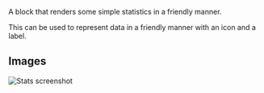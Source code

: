A block that renders some simple statistics in a friendly manner.

This can be used to represent data in a friendly manner with an icon and a label.

## Images

<span class="screenshot"></span>

![Stats screenshot](../images/stats.png)
